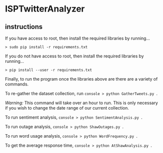 # ISPTwitterAnalyzer

## instructions

If you have access to root, then install the required libraries by running...
```console
> sudo pip install -r requirements.txt
```
If you do not have access to root, then install the required libraries by running...
```console
> pip install --user -r requirements.txt
```
Finally, to run the program once the libraries above are there are a variety of commands.

To re-gather the dataset collection, run ```console > python GatherTweets.py ```.

*Warning:* This command will take over an hour to run. 
This is only necessary if you wish to change the date range of our current collection.

To run sentiment analysis, ```console > python SentimentAnalysis.py ```.

To run outage analysis, ```console > python ShawOutages.py ```.

To run word usage analysis, ```console > python WordFrequency.py ```.

To get the average response time, ```console > python AtShawAnalysis.py ```.

